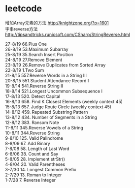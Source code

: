 # leetcode

增加Array元素的方法 http://knightzone.org/?p=1601      
字串reverse方法 http://tipsandtricks.runicsoft.com/CSharp/StringReverse.html

27-8/19 66.Plus One     
26-8/19 53.Maximum Subarray   
25-8/19 35.Search Insert Position   
24-8/19 27.Remove Element   
23-8/19 26.Remove Duplicates from Sorted Array   
22-8/19 1.Two Sum   
21-8/15 557.Reverse Words in a String III   
20-8/15 551.Student Attendance Record I   
19-8/14	541.Reverse String II   
18-8/14 521.Longest Uncommon Subsequence I    
17-8/13 520. Detect Capital     
16-8/13 658. Find K Closest Elements (weekly context 45)      
15-8/13 657. Judge Route Circle (weekly context 45)      
14-8/12 459. Repeated Substring Pattern      
13-8/12 434. Number of Segments in a String     
12-8/12 383. Ransom Note      
11-8/11	345.Reverse Vowels of a String     
10-8/11	344.Reverse String         
9-8/10 125. Valid Palindrome     
8-8/09 67. Add Binary     
7-8/08 58. Length of Last Word     
6-8/06 38. Count and Say     
5-8/05 28. Implement strStr()     
4-8/04 20. Valid Parentheses     
3-7/30 14. Longest Common Prefix     
2-7/29 13. Roman to Integer     
1-7/28 7. Reverse Integer
